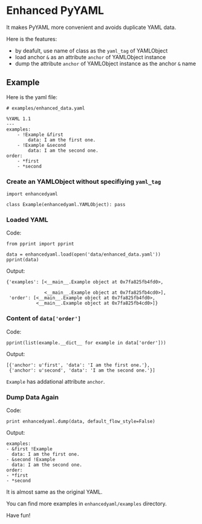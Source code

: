 # Enhanced PyYAML

It makes PyYAML more convenient and avoids duplicate YAML data.

Here is the features:

* by deafult, use name of class as the `yaml_tag` of YAMLObject
* load anchor `&` as an attribute `anchor` of YAMLObject instance
* dump the attribute `anchor` of YAMLObject instance as the anchor `&` name

## Example

Here is the yaml file:

    # examples/enhanced_data.yaml

    %YAML 1.1
    ---
    examples:
        - !Example &first
            data: I am the first one.
        - !Example &second
            data: I am the second one.
    order:
        - *first
        - *second

### Create an YAMLObject without specifiying `yaml_tag`

    import enhancedyaml

    class Example(enhancedyaml.YAMLObject): pass

### Loaded YAML

Code:

    from pprint import pprint

    data = enhancedyaml.load(open('data/enhanced_data.yaml'))
    pprint(data)

Output:

    {'examples': [<__main__.Example object at 0x7fa825fb4fd0>,

                  <__main__.Example object at 0x7fa825fb4cd0>],
     'order': [<__main__.Example object at 0x7fa825fb4fd0>,
               <__main__.Example object at 0x7fa825fb4cd0>]}

### Content of `data['order']`

Code:

    pprint(list(example.__dict__ for example in data['order']))

Output:

    [{'anchor': u'first', 'data': 'I am the first one.'},
     {'anchor': u'second', 'data': 'I am the second one.'}]

`Example` has addational attribute `anchor`.

### Dump Data Again

Code:

    print enhancedyaml.dump(data, default_flow_style=False)

Output:

    examples:
    - &first !Example
      data: I am the first one.
    - &second !Example
      data: I am the second one.
    order:
    - *first
    - *second

It is almost same as the original YAML.

You can find more examples in `enhancedyaml/examples` directory.

Have fun!
